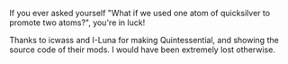 If you ever asked yourself "What if we used one atom of quicksilver to promote two atoms?", you're in luck!

Thanks to icwass and I-Luna for making Quintessential, and showing the source code of their mods. I would have been extremely lost otherwise.
